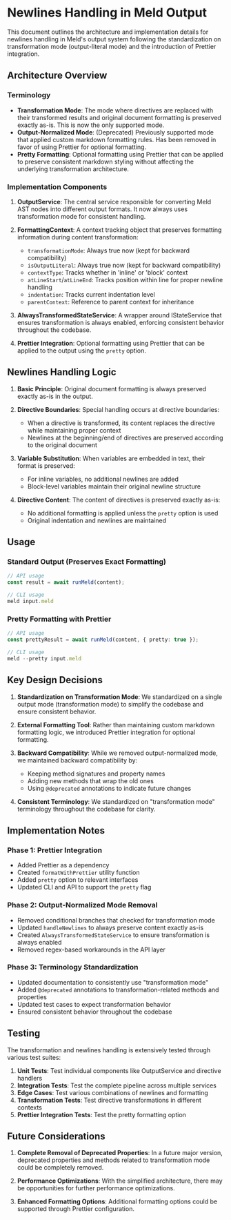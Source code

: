 # Newlines Handling in Meld Output

This document outlines the architecture and implementation details for newlines handling in Meld's output system following the standardization on transformation mode (output-literal mode) and the introduction of Prettier integration.

## Architecture Overview

### Terminology

- **Transformation Mode**: The mode where directives are replaced with their transformed results and original document formatting is preserved exactly as-is. This is now the only supported mode.
- **Output-Normalized Mode**: (Deprecated) Previously supported mode that applied custom markdown formatting rules. Has been removed in favor of using Prettier for optional formatting.
- **Pretty Formatting**: Optional formatting using Prettier that can be applied to preserve consistent markdown styling without affecting the underlying transformation architecture.

### Implementation Components

1. **OutputService**: The central service responsible for converting Meld AST nodes into different output formats. It now always uses transformation mode for consistent handling.

2. **FormattingContext**: A context tracking object that preserves formatting information during content transformation:
   - `transformationMode`: Always true now (kept for backward compatibility)
   - `isOutputLiteral`: Always true now (kept for backward compatibility)
   - `contextType`: Tracks whether in 'inline' or 'block' context
   - `atLineStart`/`atLineEnd`: Tracks position within line for proper newline handling
   - `indentation`: Tracks current indentation level
   - `parentContext`: Reference to parent context for inheritance

3. **AlwaysTransformedStateService**: A wrapper around IStateService that ensures transformation is always enabled, enforcing consistent behavior throughout the codebase.

4. **Prettier Integration**: Optional formatting using Prettier that can be applied to the output using the `pretty` option.

## Newlines Handling Logic

1. **Basic Principle**: Original document formatting is always preserved exactly as-is in the output.

2. **Directive Boundaries**: Special handling occurs at directive boundaries:
   - When a directive is transformed, its content replaces the directive while maintaining proper context
   - Newlines at the beginning/end of directives are preserved according to the original document

3. **Variable Substitution**: When variables are embedded in text, their format is preserved:
   - For inline variables, no additional newlines are added
   - Block-level variables maintain their original newline structure

4. **Directive Content**: The content of directives is preserved exactly as-is:
   - No additional formatting is applied unless the `pretty` option is used
   - Original indentation and newlines are maintained

## Usage

### Standard Output (Preserves Exact Formatting)

```typescript
// API usage
const result = await runMeld(content);

// CLI usage
meld input.meld
```

### Pretty Formatting with Prettier

```typescript
// API usage
const prettyResult = await runMeld(content, { pretty: true });

// CLI usage
meld --pretty input.meld
```

## Key Design Decisions

1. **Standardization on Transformation Mode**: We standardized on a single output mode (transformation mode) to simplify the codebase and ensure consistent behavior.

2. **External Formatting Tool**: Rather than maintaining custom markdown formatting logic, we introduced Prettier integration for optional formatting.

3. **Backward Compatibility**: While we removed output-normalized mode, we maintained backward compatibility by:
   - Keeping method signatures and property names
   - Adding new methods that wrap the old ones
   - Using `@deprecated` annotations to indicate future changes

4. **Consistent Terminology**: We standardized on "transformation mode" terminology throughout the codebase for clarity.

## Implementation Notes

### Phase 1: Prettier Integration

- Added Prettier as a dependency
- Created `formatWithPrettier` utility function
- Added `pretty` option to relevant interfaces
- Updated CLI and API to support the `pretty` flag

### Phase 2: Output-Normalized Mode Removal

- Removed conditional branches that checked for transformation mode
- Updated `handleNewlines` to always preserve content exactly as-is
- Created `AlwaysTransformedStateService` to ensure transformation is always enabled
- Removed regex-based workarounds in the API layer

### Phase 3: Terminology Standardization

- Updated documentation to consistently use "transformation mode"
- Added `@deprecated` annotations to transformation-related methods and properties
- Updated test cases to expect transformation behavior
- Ensured consistent behavior throughout the codebase

## Testing

The transformation and newlines handling is extensively tested through various test suites:

1. **Unit Tests**: Test individual components like OutputService and directive handlers
2. **Integration Tests**: Test the complete pipeline across multiple services
3. **Edge Cases**: Test various combinations of newlines and formatting
4. **Transformation Tests**: Test directive transformations in different contexts
5. **Prettier Integration Tests**: Test the pretty formatting option

## Future Considerations

1. **Complete Removal of Deprecated Properties**: In a future major version, deprecated properties and methods related to transformation mode could be completely removed.

2. **Performance Optimizations**: With the simplified architecture, there may be opportunities for further performance optimizations.

3. **Enhanced Formatting Options**: Additional formatting options could be supported through Prettier configuration.